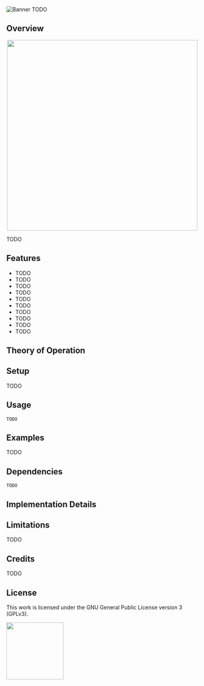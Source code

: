 ![Banner](https://s-christy.com/sbs/status-banner.svg?icon=content/ballot&hue=200&title=Status%20Banner%20Server&description=A%20server%20that%20displays%20SVG%20banners%20and%20status%20icons%20for%20GitHub)
TODO

## Overview

<p align="center">
  <img src="./assets/screenshot.png" width=500 />
</p>

TODO

## Features

- TODO
- TODO
- TODO
- TODO
- TODO
- TODO
- TODO
- TODO
- TODO
- TODO

## Theory of Operation

## Setup

TODO

## Usage

```
TODO
```

## Examples

TODO

## Dependencies

```
TODO
```

## Implementation Details

## Limitations

TODO

## Credits

TODO

## License

This work is licensed under the GNU General Public License version 3 (GPLv3).

[<img src="https://s-christy.com/status-banner-service/GPLv3_Logo.svg" width="150" />](https://www.gnu.org/licenses/gpl-3.0.en.html)
